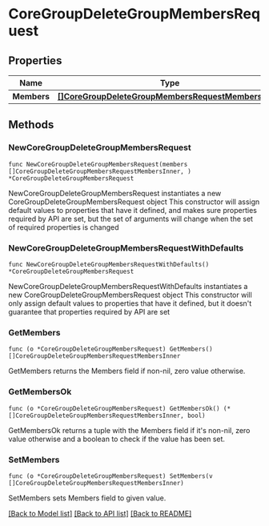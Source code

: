 # CoreGroupDeleteGroupMembersRequest

## Properties

Name | Type | Description | Notes
------------ | ------------- | ------------- | -------------
**Members** | [**[]CoreGroupDeleteGroupMembersRequestMembersInner**](CoreGroupDeleteGroupMembersRequestMembersInner.md) |  | 

## Methods

### NewCoreGroupDeleteGroupMembersRequest

`func NewCoreGroupDeleteGroupMembersRequest(members []CoreGroupDeleteGroupMembersRequestMembersInner, ) *CoreGroupDeleteGroupMembersRequest`

NewCoreGroupDeleteGroupMembersRequest instantiates a new CoreGroupDeleteGroupMembersRequest object
This constructor will assign default values to properties that have it defined,
and makes sure properties required by API are set, but the set of arguments
will change when the set of required properties is changed

### NewCoreGroupDeleteGroupMembersRequestWithDefaults

`func NewCoreGroupDeleteGroupMembersRequestWithDefaults() *CoreGroupDeleteGroupMembersRequest`

NewCoreGroupDeleteGroupMembersRequestWithDefaults instantiates a new CoreGroupDeleteGroupMembersRequest object
This constructor will only assign default values to properties that have it defined,
but it doesn't guarantee that properties required by API are set

### GetMembers

`func (o *CoreGroupDeleteGroupMembersRequest) GetMembers() []CoreGroupDeleteGroupMembersRequestMembersInner`

GetMembers returns the Members field if non-nil, zero value otherwise.

### GetMembersOk

`func (o *CoreGroupDeleteGroupMembersRequest) GetMembersOk() (*[]CoreGroupDeleteGroupMembersRequestMembersInner, bool)`

GetMembersOk returns a tuple with the Members field if it's non-nil, zero value otherwise
and a boolean to check if the value has been set.

### SetMembers

`func (o *CoreGroupDeleteGroupMembersRequest) SetMembers(v []CoreGroupDeleteGroupMembersRequestMembersInner)`

SetMembers sets Members field to given value.



[[Back to Model list]](../README.md#documentation-for-models) [[Back to API list]](../README.md#documentation-for-api-endpoints) [[Back to README]](../README.md)


